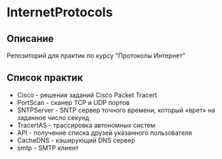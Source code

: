 # InternetProtocols
## Описание
Репозиторий для практик по курсу "Протоколы Интернет"

## Список практик
* Cisco - решения заданий Cisco Packet Tracert
* PortScan - сканер TCP и UDP портов
* SNTPServer - SNTP сервер точного времени, который «врет» на заданное число секунд 
* TracertAS - трассировка автономных систем
* API - получение списка друзей указанного пользователя
* CacheDNS - кэширующий DNS сервер
* smtp - SMTP клиент
